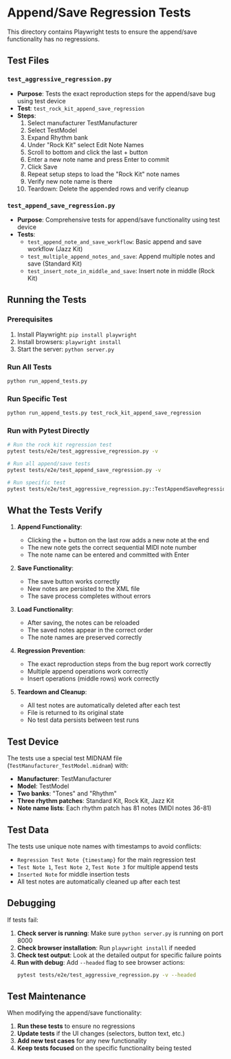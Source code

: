 # Append/Save Regression Tests

This directory contains Playwright tests to ensure the append/save functionality has no regressions.

## Test Files

### `test_aggressive_regression.py`
- **Purpose**: Tests the exact reproduction steps for the append/save bug using test device
- **Test**: `test_rock_kit_append_save_regression`
- **Steps**: 
  1. Select manufacturer TestManufacturer
  2. Select TestModel
  3. Expand Rhythm bank
  4. Under "Rock Kit" select Edit Note Names
  5. Scroll to bottom and click the last + button
  6. Enter a new note name and press Enter to commit
  7. Click Save
  8. Repeat setup steps to load the "Rock Kit" note names
  9. Verify new note name is there
  10. Teardown: Delete the appended rows and verify cleanup

### `test_append_save_regression.py`
- **Purpose**: Comprehensive tests for append/save functionality using test device
- **Tests**:
  - `test_append_note_and_save_workflow`: Basic append and save workflow (Jazz Kit)
  - `test_multiple_append_notes_and_save`: Append multiple notes and save (Standard Kit)
  - `test_insert_note_in_middle_and_save`: Insert note in middle (Rock Kit)

## Running the Tests

### Prerequisites
1. Install Playwright: `pip install playwright`
2. Install browsers: `playwright install`
3. Start the server: `python server.py`

### Run All Tests
```bash
python run_append_tests.py
```

### Run Specific Test
```bash
python run_append_tests.py test_rock_kit_append_save_regression
```

### Run with Pytest Directly
```bash
# Run the rock kit regression test
pytest tests/e2e/test_aggressive_regression.py -v

# Run all append/save tests
pytest tests/e2e/test_append_save_regression.py -v

# Run specific test
pytest tests/e2e/test_aggressive_regression.py::TestAppendSaveRegression::test_rock_kit_append_save_regression -v
```

## What the Tests Verify

1. **Append Functionality**: 
   - Clicking the + button on the last row adds a new note at the end
   - The new note gets the correct sequential MIDI note number
   - The note name can be entered and committed with Enter

2. **Save Functionality**:
   - The save button works correctly
   - New notes are persisted to the XML file
   - The save process completes without errors

3. **Load Functionality**:
   - After saving, the notes can be reloaded
   - The saved notes appear in the correct order
   - The note names are preserved correctly

4. **Regression Prevention**:
   - The exact reproduction steps from the bug report work correctly
   - Multiple append operations work correctly
   - Insert operations (middle rows) work correctly

5. **Teardown and Cleanup**:
   - All test notes are automatically deleted after each test
   - File is returned to its original state
   - No test data persists between test runs

## Test Device

The tests use a special test MIDNAM file (`TestManufacturer_TestModel.midnam`) with:
- **Manufacturer**: TestManufacturer
- **Model**: TestModel
- **Two banks**: "Tones" and "Rhythm"
- **Three rhythm patches**: Standard Kit, Rock Kit, Jazz Kit
- **Note name lists**: Each rhythm patch has 81 notes (MIDI notes 36-81)

## Test Data

The tests use unique note names with timestamps to avoid conflicts:
- `Regression Test Note {timestamp}` for the main regression test
- `Test Note 1`, `Test Note 2`, `Test Note 3` for multiple append tests
- `Inserted Note` for middle insertion tests
- All test notes are automatically cleaned up after each test

## Debugging

If tests fail:

1. **Check server is running**: Make sure `python server.py` is running on port 8000
2. **Check browser installation**: Run `playwright install` if needed
3. **Check test output**: Look at the detailed output for specific failure points
4. **Run with debug**: Add `--headed` flag to see browser actions:
   ```bash
   pytest tests/e2e/test_aggressive_regression.py -v --headed
   ```

## Test Maintenance

When modifying the append/save functionality:

1. **Run these tests** to ensure no regressions
2. **Update tests** if the UI changes (selectors, button text, etc.)
3. **Add new test cases** for any new functionality
4. **Keep tests focused** on the specific functionality being tested
